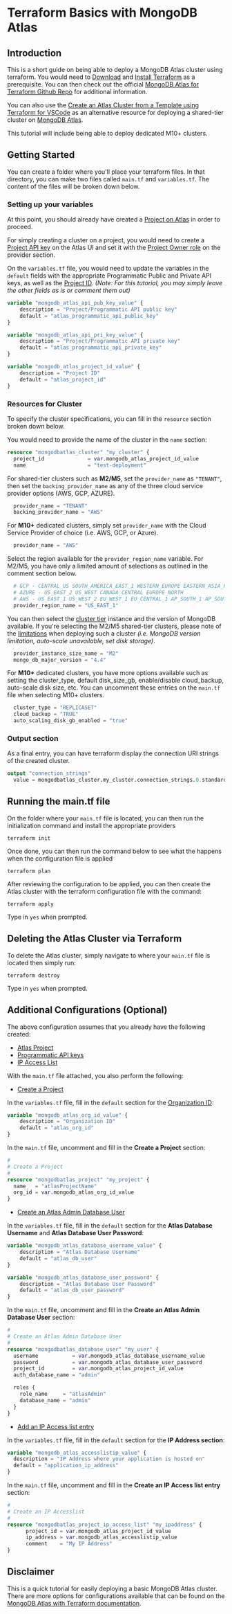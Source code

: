 # Terraform Basics with MongoDB Atlas

## Introduction

This is a short guide on being able to deploy a MongoDB Atlas cluster using terraform. You would need to [Download](https://www.terraform.io/downloads.html) and [Install Terraform](https://learn.hashicorp.com/tutorials/terraform/install-cli) as a prerequisite.  You can then check out the official [MongoDB Atlas for Terraform Github Repo](https://github.com/mongodb/terraform-provider-mongodbatlas) for additional information.

You can also use the [Create an Atlas Cluster from a Template using Terraform for VSCode](https://docs.mongodb.com/mongodb-vscode/create-cluster-terraform/#create-an-service-cluster-from-a-template-using-terraform) as an alternative resource for deploying a shared-tier cluster on [MongoDB Atlas](https://www.mongodb.com/cloud/atlas).

This tutorial will include being able to deploy dedicated M10+ clusters.

## Getting Started
You can create a folder where you'll place your terraform files.  In that directory, you can make two files called `main.tf` and `variables.tf`.  The content of the files will be broken down below.

### Setting up your variables

At this point, you should already have created a [Project on Atlas](https://docs.atlas.mongodb.com/tutorial/manage-projects/) in order to proceed.

For simply creating a cluster on a project, you would need to create a [Project API key](https://docs.atlas.mongodb.com/tutorial/configure-api-access/project/create-one-api-key/) on the Atlas UI and set it with the [Project Owner role](https://docs.atlas.mongodb.com/reference/user-roles/#mongodb-authrole-Project-Owner) on the provider section.

On the `variables.tf` file, you would need to update the variables in the `default` fields with the appropriate Programmatic Public and Private API keys, as well as the [Project ID](https://docs.atlas.mongodb.com/reference/api/project-get-one/).  *(Note: For this tutorial, you may simply leave the other fields as is or comment them out)*
```terraform
variable "mongodb_atlas_api_pub_key_value" {
    description = "Project/Programmatic API public key"
    default = "atlas_programmatic_api_public_key"
}

variable "mongodb_atlas_api_pri_key_value" {
    description = "Project/Programmatic API private key"
    default = "atlas_programmatic_api_private_key"
}

variable "mongodb_atlas_project_id_value" {
    description = "Project ID"
    default = "atlas_project_id"
}
```


### Resources for Cluster
To specify the cluster specifications, you can fill in the ```resource``` section broken down below.

You would need to provide the name of the cluster in the ```name``` section:
```terraform
resource "mongodbatlas_cluster" "my_cluster" {  
  project_id              = var.mongodb_atlas_project_id_value
  name                    = "test-deployment"
```

For shared-tier clusters such as **M2/M5**, set the ```provider_name``` as ```"TENANT"```, then set the ```backing_provider_name``` as any of the three cloud service provider options (AWS, GCP, AZURE).
```terraform
  provider_name = "TENANT"
  backing_provider_name = "AWS"
```

For **M10+** dedicated clusters, simply set ```provider_name``` with the Cloud Service Provider of choice (i.e. AWS, GCP, or Azure).
```terraform
  provider_name = "AWS"
```

Select the region available for the ```provider_region_name``` variable.  For M2/M5, you have only a limited amount of selections as outlined in the comment section below.
```terraform
  # GCP - CENTRAL_US SOUTH_AMERICA_EAST_1 WESTERN_EUROPE EASTERN_ASIA_PACIFIC NORTHEASTERN_ASIA_PACIFIC ASIA_SOUTH_1
  # AZURE - US_EAST_2 US_WEST CANADA_CENTRAL EUROPE_NORTH
  # AWS - US_EAST_1 US_WEST_2 EU_WEST_1 EU_CENTRAL_1 AP_SOUTH_1 AP_SOUTHEAST_1 AP_SOUTHEAST_2
  provider_region_name = "US_EAST_1"
```

You can then select the [cluster tier](https://docs.atlas.mongodb.com/cluster-tier/) instance and the version of MongoDB available.  If you're selecting the M2/M5 shared-tier clusters, please note of the [limitations](https://docs.atlas.mongodb.com/reference/free-shared-limitations/#std-label-atlas-free-tier) when deploying such a cluster *(i.e. MongoDB version limitation, auto-scale unavailable, set disk storage)*.
```terraform
  provider_instance_size_name = "M2"
  mongo_db_major_version = "4.4"
```
For **M10+** dedicated clusters, you have more options available such as setting the cluster_type, default disk_size_gb, enable/disable cloud_backup, auto-scale disk size, etc.  You can uncomment these entries on the ```main.tf``` file when selecting M10+ clusters.
```terraform
  cluster_type = "REPLICASET"
  cloud_backup = "TRUE"
  auto_scaling_disk_gb_enabled = "true"
```

### Output section
As a final entry, you can have terraform display the connection URI strings of the created cluster.
```terraform
output "connection_strings"
  value = mongodbatlas_cluster.my_cluster.connection_strings.0.standard_srv
```

## Running the main.tf file
On the folder where your ```main.tf``` file is located, you can then run the initialization command and install the appropriate providers
```
terraform init
```

Once done, you can then run the command below to see what the happens when the configuration file is applied
```
terraform plan
```

After reviewing the configuration to be applied, you can then create the Atlas cluster with the terraform configuration file with the command:
```
terraform apply
```
Type in ```yes``` when prompted.

## Deleting the Atlas Cluster via Terraform
To delete the Atlas cluster, simply navigate to where your ```main.tf``` file is located then simply run:
```
terraform destroy
```
Type in ```yes``` when prompted.


## Additional Configurations (Optional)
The above configuration assumes that you already have the following created:
* [Atlas Project](https://docs.atlas.mongodb.com/tutorial/manage-projects/)
* [Programmatic API keys](https://docs.atlas.mongodb.com/tutorial/configure-api-access/project/create-one-api-key/)
* [IP Access List](https://docs.atlas.mongodb.com/security/ip-access-list/)

With the ```main.tf``` file attached, you also perform the following:

* [Create a Project](https://docs.atlas.mongodb.com/tutorial/manage-projects/#create-a-project)

In the ```variables.tf``` file, fill in the ```default``` section for the [Organization ID](https://docs.atlas.mongodb.com/reference/api/organizations/):
```terraform
variable "mongodb_atlas_org_id_value" {
    description = "Organization ID"
    default = "atlas_org_id"
}
```
In the ```main.tf``` file, uncomment and fill in the **Create a Project** section:
```terraform
#
# Create a Project
#
resource "mongodbatlas_project" "my_project" {
  name   = "atlasProjectName"
  org_id = var.mongodb_atlas_org_id_value
}
```

* [Create an Atlas Admin Database User](https://docs.atlas.mongodb.com/security-add-mongodb-users/)

In the ```variables.tf``` file, fill in the ```default``` section for the **Atlas Database Username** and **Atlas Database User Password**:
```terraform
variable "mongodb_atlas_database_username_value" {
    description = "Atlas Database Username"
    default = "atlas_db_user"
}

variable "mongodb_atlas_database_user_password" {
    description = "Atlas Database User Password"  
    default = "atlas_db_user_password"
}
```

In the ```main.tf``` file, uncomment and fill in the **Create an Atlas Admin Database User** section:
```terraform
#
# Create an Atlas Admin Database User
#
resource "mongodbatlas_database_user" "my_user" {
  username           = var.mongodb_atlas_database_username_value
  password           = var.mongodb_atlas_database_user_password
  project_id         = var.mongodb_atlas_project_id_value
  auth_database_name = "admin"

  roles {
    role_name     = "atlasAdmin"
    database_name = "admin"
  }
}
```

* [Add an IP Access list entry](https://docs.atlas.mongodb.com/security/ip-access-list/)

In the ```variables.tf``` file, fill in the ```default``` section for the **IP Address section**:
```terraform
variable "mongodb_atlas_accesslistip_value" {
  description = "IP Address where your application is hosted on"
  default = "application_ip_address"
}
```

In the ```main.tf``` file, uncomment and fill in the **Create an IP Access list entry** section:
```terraform
#
# Create an IP Accesslist
#
resource "mongodbatlas_project_ip_access_list" "my_ipaddress" {
      project_id = var.mongodb_atlas_project_id_value
      ip_address = var.mongodb_atlas_accesslistip_value
      comment    = "My IP Address"
}
```

## Disclaimer
This is a quick tutorial for easily deploying a basic MongoDB Atlas cluster.  There are more options for configurations available that can be found on the [MongoDB Atlas with Terraform documentation](https://registry.terraform.io/providers/mongodb/mongodbatlas/latest/docs).
